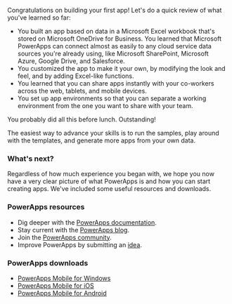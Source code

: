 Congratulations on building your first app! Let's do a quick review of what you've learned so far:

- You built an app based on data in a Microsoft Excel workbook that's stored on Microsoft OneDrive for Business. You learned that Microsoft PowerApps can connect almost as easily to any cloud service data sources you're already using, like Microsoft SharePoint, Microsoft Azure, Google Drive, and Salesforce.
- You customized the app to make it your own, by modifying the look and feel, and by adding Excel-like functions.
- You learned that you can share apps instantly with your co-workers across the web, tablets, and mobile devices.
- You set up app environments so that you can separate a working environment from the one you want to share with your team.

You probably did all this before lunch. Outstanding!

The easiest way to advance your skills is to run the samples, play around with the templates, and generate more apps from your own data.

### What's next?
Regardless of how much experience you began with, we hope you now have a very clear picture of what PowerApps is and how you can start creating apps. We've included some useful resources and downloads.

### PowerApps resources
* Dig deeper with the [PowerApps documentation](https://docs.microsoft.com/powerapps/).
* Stay current with the [PowerApps blog](https://powerapps.microsoft.com/blog/).
* Join the [PowerApps community](https://powerusers.microsoft.com/t5/PowerApps-Community/ct-p/PowerApps1).
* Improve PowerApps by submitting an [idea](https://powerusers.microsoft.com/t5/PowerApps-Ideas/idb-p/PowerAppsIdeas).

### PowerApps downloads
* [PowerApps Mobile for Windows](https://aka.ms/powerappswin)
* [PowerApps Mobile for iOS](https://aka.ms/powerappsios)
* [PowerApps Mobile for Android](https://aka.ms/powerappsandroid)